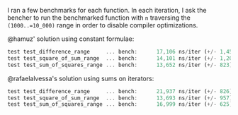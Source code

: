 I ran a few benchmarks for each function. In each iteration, I ask the bencher
to run the benchmarked function with `n` traversing the `(1000..=10_000)` range
in order to disable compiler optimizations.

@hamuz' solution using constant formulae:

```rust
test test_difference_range     ... bench:      17,106 ns/iter (+/- 1,457)
test test_square_of_sum_range  ... bench:      14,101 ns/iter (+/- 1,209)
test test_sum_of_squares_range ... bench:      13,652 ns/iter (+/- 823)
```

@rafaelalvessa's solution using sums on iterators:

```rust
test test_difference_range     ... bench:      21,937 ns/iter (+/- 826)
test test_square_of_sum_range  ... bench:      13,693 ns/iter (+/- 957)
test test_sum_of_squares_range ... bench:      16,999 ns/iter (+/- 625)
```
